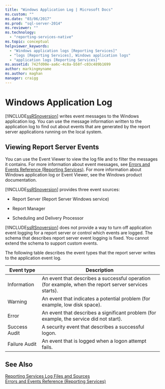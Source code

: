 ```yaml
---
title: "Windows Application Log | Microsoft Docs"
ms.custom: ""
ms.date: "03/06/2017"
ms.prod: "sql-server-2014"
ms.reviewer: ""
ms.technology: 
  - "reporting-services-native"
ms.topic: conceptual
helpviewer_keywords: 
  - "Windows application logs [Reporting Services]"
  - "logs [Reporting Services], Windows application logs"
  - "application logs [Reporting Services]"
ms.assetid: 742fd00e-aa6c-4c8a-b58f-c03c489b1699
author: markingmyname
ms.author: maghan
manager: craigg
---
```

# Windows Application Log
  [!INCLUDE[ssRSnoversion](../../includes/ssrsnoversion-md.md)] writes event messages to the Windows application log. You can use the message information written to the application log to find out about events that are generated by the report server applications running on the local system.  
  
## Viewing Report Server Events  
 You can use the Event Viewer to view the log file and to filter the messages it contains. For more information about event messages, see [Errors and Events Reference &#40;Reporting Services&#41;](../troubleshooting/errors-and-events-reference-reporting-services.md). For more information about Windows application log or Event Viewer, see the Windows product documentation.  
  
 [!INCLUDE[ssRSnoversion](../../includes/ssrsnoversion-md.md)] provides three event sources:  
  
-   Report Server (Report Server Windows service)  
  
-   Report Manager  
  
-   Scheduling and Delivery Processor  
  
 [!INCLUDE[ssRSnoversion](../../includes/ssrsnoversion-md.md)] does not provide a way to turn off application event logging for a report server or control which events are logged. The schema that describes report server event logging is fixed. You cannot extend the schema to support custom events.  
  
 The following table describes the event types that the report server writes to the application event log.  
  
|Event type|Description|  
|----------------|-----------------|  
|Information|An event that describes a successful operation (for example, when the report server services starts).|  
|Warning|An event that indicates a potential problem (for example, low disk space).|  
|Error|An event that describes a significant problem (for example, the service did not start).|  
|Success Audit|A security event that describes a successful logon.|  
|Failure Audit|An event that is logged when a logon attempt fails.|  
  
## See Also  
 [Reporting Services Log Files and Sources](../report-server/reporting-services-log-files-and-sources.md)   
 [Errors and Events Reference &#40;Reporting Services&#41;](../troubleshooting/errors-and-events-reference-reporting-services.md)  
  
  
